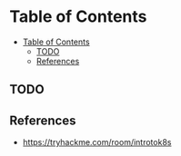 # Table of Contents
- [Table of Contents](#table-of-contents)
  - [TODO](#todo)
  - [References](#references)

## TODO

## References
 - https://tryhackme.com/room/introtok8s